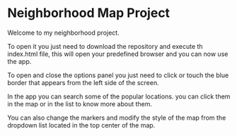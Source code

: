 # Neighborhood Map Project

Welcome to my neighborhood project.

To open it you just need to download the repository and execute th index.html file, this will open your predefined browser and you can now use the app.

To open and close the options panel you just need to click or touch the blue border that appears from the left side of the screen.

In the app you can search some of the popular locations. you can click them in the map or in the list to know more about them.

You can also change the markers and modify the style of the map from the dropdown list located in the top center of the map.
